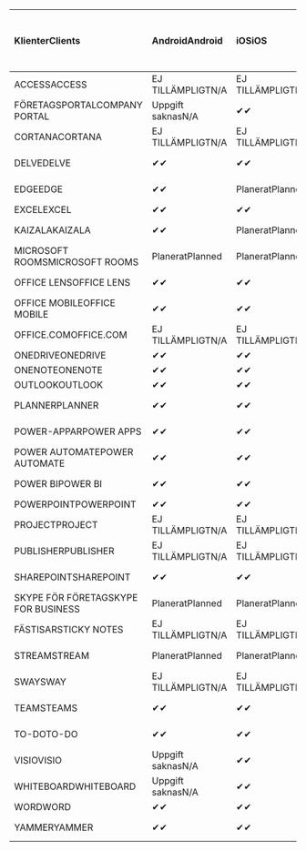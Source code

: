 <!-- This file is generated automatically. Changes made to this file will be overwritten.-->
|<span data-ttu-id="ee8a8-101">Klienter</span><span class="sxs-lookup"><span data-stu-id="ee8a8-101">Clients</span></span>|<span data-ttu-id="ee8a8-102">Android</span><span class="sxs-lookup"><span data-stu-id="ee8a8-102">Android</span></span>|<span data-ttu-id="ee8a8-103">iOS</span><span class="sxs-lookup"><span data-stu-id="ee8a8-103">iOS</span></span>|<span data-ttu-id="ee8a8-104">Mac</span><span class="sxs-lookup"><span data-stu-id="ee8a8-104">Mac</span></span>|<span data-ttu-id="ee8a8-105">Windows 10</span><span class="sxs-lookup"><span data-stu-id="ee8a8-105">Windows 10</span></span><br><span data-ttu-id="ee8a8-106">Skrivbord</span><span class="sxs-lookup"><span data-stu-id="ee8a8-106">Desktop</span></span>|<span data-ttu-id="ee8a8-107">Windows 10</span><span class="sxs-lookup"><span data-stu-id="ee8a8-107">Windows 10</span></span><br><span data-ttu-id="ee8a8-108">Moderna appar</span><span class="sxs-lookup"><span data-stu-id="ee8a8-108">Modern Apps</span></span>|
|:-|:-|:-|:-|:-|:-|
|<span data-ttu-id="ee8a8-109">ACCESS</span><span class="sxs-lookup"><span data-stu-id="ee8a8-109">ACCESS</span></span>|<span data-ttu-id="ee8a8-110">EJ TILLÄMPLIGT</span><span class="sxs-lookup"><span data-stu-id="ee8a8-110">N/A</span></span>|<span data-ttu-id="ee8a8-111">EJ TILLÄMPLIGT</span><span class="sxs-lookup"><span data-stu-id="ee8a8-111">N/A</span></span>|<span data-ttu-id="ee8a8-112">EJ TILLÄMPLIGT</span><span class="sxs-lookup"><span data-stu-id="ee8a8-112">N/A</span></span>|<span data-ttu-id="ee8a8-113">✔</span><span class="sxs-lookup"><span data-stu-id="ee8a8-113">✔</span></span>|<span data-ttu-id="ee8a8-114">Uppgift saknas</span><span class="sxs-lookup"><span data-stu-id="ee8a8-114">N/A</span></span>|
|<span data-ttu-id="ee8a8-115">FÖRETAGSPORTAL</span><span class="sxs-lookup"><span data-stu-id="ee8a8-115">COMPANY PORTAL</span></span>|<span data-ttu-id="ee8a8-116">Uppgift saknas</span><span class="sxs-lookup"><span data-stu-id="ee8a8-116">N/A</span></span>|<span data-ttu-id="ee8a8-117">✔</span><span class="sxs-lookup"><span data-stu-id="ee8a8-117">✔</span></span>|<span data-ttu-id="ee8a8-118">Planerat</span><span class="sxs-lookup"><span data-stu-id="ee8a8-118">Planned</span></span>|<span data-ttu-id="ee8a8-119">Uppgift saknas</span><span class="sxs-lookup"><span data-stu-id="ee8a8-119">N/A</span></span>|<span data-ttu-id="ee8a8-120">✔</span><span class="sxs-lookup"><span data-stu-id="ee8a8-120">✔</span></span>|
|<span data-ttu-id="ee8a8-121">CORTANA</span><span class="sxs-lookup"><span data-stu-id="ee8a8-121">CORTANA</span></span>|<span data-ttu-id="ee8a8-122">EJ TILLÄMPLIGT</span><span class="sxs-lookup"><span data-stu-id="ee8a8-122">N/A</span></span>|<span data-ttu-id="ee8a8-123">EJ TILLÄMPLIGT</span><span class="sxs-lookup"><span data-stu-id="ee8a8-123">N/A</span></span>|<span data-ttu-id="ee8a8-124">EJ TILLÄMPLIGT</span><span class="sxs-lookup"><span data-stu-id="ee8a8-124">N/A</span></span>|<span data-ttu-id="ee8a8-125">EJ TILLÄMPLIGT</span><span class="sxs-lookup"><span data-stu-id="ee8a8-125">N/A</span></span>|<span data-ttu-id="ee8a8-126">✔</span><span class="sxs-lookup"><span data-stu-id="ee8a8-126">✔</span></span>|
|<span data-ttu-id="ee8a8-127">DELVE</span><span class="sxs-lookup"><span data-stu-id="ee8a8-127">DELVE</span></span>|<span data-ttu-id="ee8a8-128">✔</span><span class="sxs-lookup"><span data-stu-id="ee8a8-128">✔</span></span>|<span data-ttu-id="ee8a8-129">✔</span><span class="sxs-lookup"><span data-stu-id="ee8a8-129">✔</span></span>|<span data-ttu-id="ee8a8-130">EJ TILLÄMPLIGT</span><span class="sxs-lookup"><span data-stu-id="ee8a8-130">N/A</span></span>|<span data-ttu-id="ee8a8-131">EJ TILLÄMPLIGT</span><span class="sxs-lookup"><span data-stu-id="ee8a8-131">N/A</span></span>|<span data-ttu-id="ee8a8-132">EJ TILLÄMPLIGT</span><span class="sxs-lookup"><span data-stu-id="ee8a8-132">N/A</span></span>|
|<span data-ttu-id="ee8a8-133">EDGE</span><span class="sxs-lookup"><span data-stu-id="ee8a8-133">EDGE</span></span>|<span data-ttu-id="ee8a8-134">✔</span><span class="sxs-lookup"><span data-stu-id="ee8a8-134">✔</span></span>|<span data-ttu-id="ee8a8-135">Planerat</span><span class="sxs-lookup"><span data-stu-id="ee8a8-135">Planned</span></span>|<span data-ttu-id="ee8a8-136">Uppgift saknas</span><span class="sxs-lookup"><span data-stu-id="ee8a8-136">N/A</span></span>|<span data-ttu-id="ee8a8-137">✔</span><span class="sxs-lookup"><span data-stu-id="ee8a8-137">✔</span></span>|<span data-ttu-id="ee8a8-138">Uppgift saknas</span><span class="sxs-lookup"><span data-stu-id="ee8a8-138">N/A</span></span>|
|<span data-ttu-id="ee8a8-139">EXCEL</span><span class="sxs-lookup"><span data-stu-id="ee8a8-139">EXCEL</span></span>|<span data-ttu-id="ee8a8-140">✔</span><span class="sxs-lookup"><span data-stu-id="ee8a8-140">✔</span></span>|<span data-ttu-id="ee8a8-141">✔</span><span class="sxs-lookup"><span data-stu-id="ee8a8-141">✔</span></span>|<span data-ttu-id="ee8a8-142">✔</span><span class="sxs-lookup"><span data-stu-id="ee8a8-142">✔</span></span>|<span data-ttu-id="ee8a8-143">✔</span><span class="sxs-lookup"><span data-stu-id="ee8a8-143">✔</span></span>|<span data-ttu-id="ee8a8-144">✔</span><span class="sxs-lookup"><span data-stu-id="ee8a8-144">✔</span></span>|
|<span data-ttu-id="ee8a8-145">KAIZALA</span><span class="sxs-lookup"><span data-stu-id="ee8a8-145">KAIZALA</span></span>|<span data-ttu-id="ee8a8-146">✔</span><span class="sxs-lookup"><span data-stu-id="ee8a8-146">✔</span></span>|<span data-ttu-id="ee8a8-147">Planerat</span><span class="sxs-lookup"><span data-stu-id="ee8a8-147">Planned</span></span>|<span data-ttu-id="ee8a8-148">EJ TILLÄMPLIGT</span><span class="sxs-lookup"><span data-stu-id="ee8a8-148">N/A</span></span>|<span data-ttu-id="ee8a8-149">EJ TILLÄMPLIGT</span><span class="sxs-lookup"><span data-stu-id="ee8a8-149">N/A</span></span>|<span data-ttu-id="ee8a8-150">EJ TILLÄMPLIGT</span><span class="sxs-lookup"><span data-stu-id="ee8a8-150">N/A</span></span>|
|<span data-ttu-id="ee8a8-151">MICROSOFT ROOMS</span><span class="sxs-lookup"><span data-stu-id="ee8a8-151">MICROSOFT ROOMS</span></span>|<span data-ttu-id="ee8a8-152">Planerat</span><span class="sxs-lookup"><span data-stu-id="ee8a8-152">Planned</span></span>|<span data-ttu-id="ee8a8-153">Planerat</span><span class="sxs-lookup"><span data-stu-id="ee8a8-153">Planned</span></span>|<span data-ttu-id="ee8a8-154">EJ TILLÄMPLIGT</span><span class="sxs-lookup"><span data-stu-id="ee8a8-154">N/A</span></span>|<span data-ttu-id="ee8a8-155">EJ TILLÄMPLIGT</span><span class="sxs-lookup"><span data-stu-id="ee8a8-155">N/A</span></span>|<span data-ttu-id="ee8a8-156">EJ TILLÄMPLIGT</span><span class="sxs-lookup"><span data-stu-id="ee8a8-156">N/A</span></span>|
|<span data-ttu-id="ee8a8-157">OFFICE LENS</span><span class="sxs-lookup"><span data-stu-id="ee8a8-157">OFFICE LENS</span></span>|<span data-ttu-id="ee8a8-158">✔</span><span class="sxs-lookup"><span data-stu-id="ee8a8-158">✔</span></span>|<span data-ttu-id="ee8a8-159">✔</span><span class="sxs-lookup"><span data-stu-id="ee8a8-159">✔</span></span>|<span data-ttu-id="ee8a8-160">EJ TILLÄMPLIGT</span><span class="sxs-lookup"><span data-stu-id="ee8a8-160">N/A</span></span>|<span data-ttu-id="ee8a8-161">EJ TILLÄMPLIGT</span><span class="sxs-lookup"><span data-stu-id="ee8a8-161">N/A</span></span>|<span data-ttu-id="ee8a8-162">EJ TILLÄMPLIGT</span><span class="sxs-lookup"><span data-stu-id="ee8a8-162">N/A</span></span>|
|<span data-ttu-id="ee8a8-163">OFFICE MOBILE</span><span class="sxs-lookup"><span data-stu-id="ee8a8-163">OFFICE MOBILE</span></span>|<span data-ttu-id="ee8a8-164">✔</span><span class="sxs-lookup"><span data-stu-id="ee8a8-164">✔</span></span>|<span data-ttu-id="ee8a8-165">✔</span><span class="sxs-lookup"><span data-stu-id="ee8a8-165">✔</span></span>|<span data-ttu-id="ee8a8-166">EJ TILLÄMPLIGT</span><span class="sxs-lookup"><span data-stu-id="ee8a8-166">N/A</span></span>|<span data-ttu-id="ee8a8-167">EJ TILLÄMPLIGT</span><span class="sxs-lookup"><span data-stu-id="ee8a8-167">N/A</span></span>|<span data-ttu-id="ee8a8-168">EJ TILLÄMPLIGT</span><span class="sxs-lookup"><span data-stu-id="ee8a8-168">N/A</span></span>|
|<span data-ttu-id="ee8a8-169">OFFICE.COM</span><span class="sxs-lookup"><span data-stu-id="ee8a8-169">OFFICE.COM</span></span>|<span data-ttu-id="ee8a8-170">EJ TILLÄMPLIGT</span><span class="sxs-lookup"><span data-stu-id="ee8a8-170">N/A</span></span>|<span data-ttu-id="ee8a8-171">EJ TILLÄMPLIGT</span><span class="sxs-lookup"><span data-stu-id="ee8a8-171">N/A</span></span>|<span data-ttu-id="ee8a8-172">EJ TILLÄMPLIGT</span><span class="sxs-lookup"><span data-stu-id="ee8a8-172">N/A</span></span>|<span data-ttu-id="ee8a8-173">EJ TILLÄMPLIGT</span><span class="sxs-lookup"><span data-stu-id="ee8a8-173">N/A</span></span>|<span data-ttu-id="ee8a8-174">✔</span><span class="sxs-lookup"><span data-stu-id="ee8a8-174">✔</span></span>|
|<span data-ttu-id="ee8a8-175">ONEDRIVE</span><span class="sxs-lookup"><span data-stu-id="ee8a8-175">ONEDRIVE</span></span>|<span data-ttu-id="ee8a8-176">✔</span><span class="sxs-lookup"><span data-stu-id="ee8a8-176">✔</span></span>|<span data-ttu-id="ee8a8-177">✔</span><span class="sxs-lookup"><span data-stu-id="ee8a8-177">✔</span></span>|<span data-ttu-id="ee8a8-178">Planerat</span><span class="sxs-lookup"><span data-stu-id="ee8a8-178">Planned</span></span>|<span data-ttu-id="ee8a8-179">✔</span><span class="sxs-lookup"><span data-stu-id="ee8a8-179">✔</span></span>|<span data-ttu-id="ee8a8-180">✔</span><span class="sxs-lookup"><span data-stu-id="ee8a8-180">✔</span></span>|
|<span data-ttu-id="ee8a8-181">ONENOTE</span><span class="sxs-lookup"><span data-stu-id="ee8a8-181">ONENOTE</span></span>|<span data-ttu-id="ee8a8-182">✔</span><span class="sxs-lookup"><span data-stu-id="ee8a8-182">✔</span></span>|<span data-ttu-id="ee8a8-183">✔</span><span class="sxs-lookup"><span data-stu-id="ee8a8-183">✔</span></span>|<span data-ttu-id="ee8a8-184">✔</span><span class="sxs-lookup"><span data-stu-id="ee8a8-184">✔</span></span>|<span data-ttu-id="ee8a8-185">Planerat</span><span class="sxs-lookup"><span data-stu-id="ee8a8-185">Planned</span></span>|<span data-ttu-id="ee8a8-186">✔</span><span class="sxs-lookup"><span data-stu-id="ee8a8-186">✔</span></span>|
|<span data-ttu-id="ee8a8-187">OUTLOOK</span><span class="sxs-lookup"><span data-stu-id="ee8a8-187">OUTLOOK</span></span>|<span data-ttu-id="ee8a8-188">✔</span><span class="sxs-lookup"><span data-stu-id="ee8a8-188">✔</span></span>|<span data-ttu-id="ee8a8-189">✔</span><span class="sxs-lookup"><span data-stu-id="ee8a8-189">✔</span></span>|<span data-ttu-id="ee8a8-190">Planerat</span><span class="sxs-lookup"><span data-stu-id="ee8a8-190">Planned</span></span>|<span data-ttu-id="ee8a8-191">✔</span><span class="sxs-lookup"><span data-stu-id="ee8a8-191">✔</span></span>|<span data-ttu-id="ee8a8-192">✔</span><span class="sxs-lookup"><span data-stu-id="ee8a8-192">✔</span></span>|
|<span data-ttu-id="ee8a8-193">PLANNER</span><span class="sxs-lookup"><span data-stu-id="ee8a8-193">PLANNER</span></span>|<span data-ttu-id="ee8a8-194">✔</span><span class="sxs-lookup"><span data-stu-id="ee8a8-194">✔</span></span>|<span data-ttu-id="ee8a8-195">✔</span><span class="sxs-lookup"><span data-stu-id="ee8a8-195">✔</span></span>|<span data-ttu-id="ee8a8-196">EJ TILLÄMPLIGT</span><span class="sxs-lookup"><span data-stu-id="ee8a8-196">N/A</span></span>|<span data-ttu-id="ee8a8-197">EJ TILLÄMPLIGT</span><span class="sxs-lookup"><span data-stu-id="ee8a8-197">N/A</span></span>|<span data-ttu-id="ee8a8-198">EJ TILLÄMPLIGT</span><span class="sxs-lookup"><span data-stu-id="ee8a8-198">N/A</span></span>|
|<span data-ttu-id="ee8a8-199">POWER-APPAR</span><span class="sxs-lookup"><span data-stu-id="ee8a8-199">POWER APPS</span></span>|<span data-ttu-id="ee8a8-200">✔</span><span class="sxs-lookup"><span data-stu-id="ee8a8-200">✔</span></span>|<span data-ttu-id="ee8a8-201">✔</span><span class="sxs-lookup"><span data-stu-id="ee8a8-201">✔</span></span>|<span data-ttu-id="ee8a8-202">EJ TILLÄMPLIGT</span><span class="sxs-lookup"><span data-stu-id="ee8a8-202">N/A</span></span>|<span data-ttu-id="ee8a8-203">EJ TILLÄMPLIGT</span><span class="sxs-lookup"><span data-stu-id="ee8a8-203">N/A</span></span>|<span data-ttu-id="ee8a8-204">Planerat</span><span class="sxs-lookup"><span data-stu-id="ee8a8-204">Planned</span></span>|
|<span data-ttu-id="ee8a8-205">POWER AUTOMATE</span><span class="sxs-lookup"><span data-stu-id="ee8a8-205">POWER AUTOMATE</span></span>|<span data-ttu-id="ee8a8-206">✔</span><span class="sxs-lookup"><span data-stu-id="ee8a8-206">✔</span></span>|<span data-ttu-id="ee8a8-207">✔</span><span class="sxs-lookup"><span data-stu-id="ee8a8-207">✔</span></span>|<span data-ttu-id="ee8a8-208">EJ TILLÄMPLIGT</span><span class="sxs-lookup"><span data-stu-id="ee8a8-208">N/A</span></span>|<span data-ttu-id="ee8a8-209">EJ TILLÄMPLIGT</span><span class="sxs-lookup"><span data-stu-id="ee8a8-209">N/A</span></span>|<span data-ttu-id="ee8a8-210">EJ TILLÄMPLIGT</span><span class="sxs-lookup"><span data-stu-id="ee8a8-210">N/A</span></span>|
|<span data-ttu-id="ee8a8-211">POWER BI</span><span class="sxs-lookup"><span data-stu-id="ee8a8-211">POWER BI</span></span>|<span data-ttu-id="ee8a8-212">✔</span><span class="sxs-lookup"><span data-stu-id="ee8a8-212">✔</span></span>|<span data-ttu-id="ee8a8-213">✔</span><span class="sxs-lookup"><span data-stu-id="ee8a8-213">✔</span></span>|<span data-ttu-id="ee8a8-214">Uppgift saknas</span><span class="sxs-lookup"><span data-stu-id="ee8a8-214">N/A</span></span>|<span data-ttu-id="ee8a8-215">Planerat</span><span class="sxs-lookup"><span data-stu-id="ee8a8-215">Planned</span></span>|<span data-ttu-id="ee8a8-216">✔</span><span class="sxs-lookup"><span data-stu-id="ee8a8-216">✔</span></span>|
|<span data-ttu-id="ee8a8-217">POWERPOINT</span><span class="sxs-lookup"><span data-stu-id="ee8a8-217">POWERPOINT</span></span>|<span data-ttu-id="ee8a8-218">✔</span><span class="sxs-lookup"><span data-stu-id="ee8a8-218">✔</span></span>|<span data-ttu-id="ee8a8-219">✔</span><span class="sxs-lookup"><span data-stu-id="ee8a8-219">✔</span></span>|<span data-ttu-id="ee8a8-220">✔</span><span class="sxs-lookup"><span data-stu-id="ee8a8-220">✔</span></span>|<span data-ttu-id="ee8a8-221">✔</span><span class="sxs-lookup"><span data-stu-id="ee8a8-221">✔</span></span>|<span data-ttu-id="ee8a8-222">✔</span><span class="sxs-lookup"><span data-stu-id="ee8a8-222">✔</span></span>|
|<span data-ttu-id="ee8a8-223">PROJECT</span><span class="sxs-lookup"><span data-stu-id="ee8a8-223">PROJECT</span></span>|<span data-ttu-id="ee8a8-224">EJ TILLÄMPLIGT</span><span class="sxs-lookup"><span data-stu-id="ee8a8-224">N/A</span></span>|<span data-ttu-id="ee8a8-225">EJ TILLÄMPLIGT</span><span class="sxs-lookup"><span data-stu-id="ee8a8-225">N/A</span></span>|<span data-ttu-id="ee8a8-226">EJ TILLÄMPLIGT</span><span class="sxs-lookup"><span data-stu-id="ee8a8-226">N/A</span></span>|<span data-ttu-id="ee8a8-227">✔</span><span class="sxs-lookup"><span data-stu-id="ee8a8-227">✔</span></span>|<span data-ttu-id="ee8a8-228">Uppgift saknas</span><span class="sxs-lookup"><span data-stu-id="ee8a8-228">N/A</span></span>|
|<span data-ttu-id="ee8a8-229">PUBLISHER</span><span class="sxs-lookup"><span data-stu-id="ee8a8-229">PUBLISHER</span></span>|<span data-ttu-id="ee8a8-230">EJ TILLÄMPLIGT</span><span class="sxs-lookup"><span data-stu-id="ee8a8-230">N/A</span></span>|<span data-ttu-id="ee8a8-231">EJ TILLÄMPLIGT</span><span class="sxs-lookup"><span data-stu-id="ee8a8-231">N/A</span></span>|<span data-ttu-id="ee8a8-232">EJ TILLÄMPLIGT</span><span class="sxs-lookup"><span data-stu-id="ee8a8-232">N/A</span></span>|<span data-ttu-id="ee8a8-233">✔</span><span class="sxs-lookup"><span data-stu-id="ee8a8-233">✔</span></span>|<span data-ttu-id="ee8a8-234">Uppgift saknas</span><span class="sxs-lookup"><span data-stu-id="ee8a8-234">N/A</span></span>|
|<span data-ttu-id="ee8a8-235">SHAREPOINT</span><span class="sxs-lookup"><span data-stu-id="ee8a8-235">SHAREPOINT</span></span>|<span data-ttu-id="ee8a8-236">✔</span><span class="sxs-lookup"><span data-stu-id="ee8a8-236">✔</span></span>|<span data-ttu-id="ee8a8-237">✔</span><span class="sxs-lookup"><span data-stu-id="ee8a8-237">✔</span></span>|<span data-ttu-id="ee8a8-238">EJ TILLÄMPLIGT</span><span class="sxs-lookup"><span data-stu-id="ee8a8-238">N/A</span></span>|<span data-ttu-id="ee8a8-239">EJ TILLÄMPLIGT</span><span class="sxs-lookup"><span data-stu-id="ee8a8-239">N/A</span></span>|<span data-ttu-id="ee8a8-240">EJ TILLÄMPLIGT</span><span class="sxs-lookup"><span data-stu-id="ee8a8-240">N/A</span></span>|
|<span data-ttu-id="ee8a8-241">SKYPE FÖR FÖRETAG</span><span class="sxs-lookup"><span data-stu-id="ee8a8-241">SKYPE FOR BUSINESS</span></span>|<span data-ttu-id="ee8a8-242">Planerat</span><span class="sxs-lookup"><span data-stu-id="ee8a8-242">Planned</span></span>|<span data-ttu-id="ee8a8-243">Planerat</span><span class="sxs-lookup"><span data-stu-id="ee8a8-243">Planned</span></span>|<span data-ttu-id="ee8a8-244">EJ TILLÄMPLIGT</span><span class="sxs-lookup"><span data-stu-id="ee8a8-244">N/A</span></span>|<span data-ttu-id="ee8a8-245">EJ TILLÄMPLIGT</span><span class="sxs-lookup"><span data-stu-id="ee8a8-245">N/A</span></span>|<span data-ttu-id="ee8a8-246">EJ TILLÄMPLIGT</span><span class="sxs-lookup"><span data-stu-id="ee8a8-246">N/A</span></span>|
|<span data-ttu-id="ee8a8-247">FÄSTISAR</span><span class="sxs-lookup"><span data-stu-id="ee8a8-247">STICKY NOTES</span></span>|<span data-ttu-id="ee8a8-248">EJ TILLÄMPLIGT</span><span class="sxs-lookup"><span data-stu-id="ee8a8-248">N/A</span></span>|<span data-ttu-id="ee8a8-249">EJ TILLÄMPLIGT</span><span class="sxs-lookup"><span data-stu-id="ee8a8-249">N/A</span></span>|<span data-ttu-id="ee8a8-250">EJ TILLÄMPLIGT</span><span class="sxs-lookup"><span data-stu-id="ee8a8-250">N/A</span></span>|<span data-ttu-id="ee8a8-251">EJ TILLÄMPLIGT</span><span class="sxs-lookup"><span data-stu-id="ee8a8-251">N/A</span></span>|<span data-ttu-id="ee8a8-252">✔</span><span class="sxs-lookup"><span data-stu-id="ee8a8-252">✔</span></span>|
|<span data-ttu-id="ee8a8-253">STREAM</span><span class="sxs-lookup"><span data-stu-id="ee8a8-253">STREAM</span></span>|<span data-ttu-id="ee8a8-254">Planerat</span><span class="sxs-lookup"><span data-stu-id="ee8a8-254">Planned</span></span>|<span data-ttu-id="ee8a8-255">Planerat</span><span class="sxs-lookup"><span data-stu-id="ee8a8-255">Planned</span></span>|<span data-ttu-id="ee8a8-256">EJ TILLÄMPLIGT</span><span class="sxs-lookup"><span data-stu-id="ee8a8-256">N/A</span></span>|<span data-ttu-id="ee8a8-257">EJ TILLÄMPLIGT</span><span class="sxs-lookup"><span data-stu-id="ee8a8-257">N/A</span></span>|<span data-ttu-id="ee8a8-258">EJ TILLÄMPLIGT</span><span class="sxs-lookup"><span data-stu-id="ee8a8-258">N/A</span></span>|
|<span data-ttu-id="ee8a8-259">SWAY</span><span class="sxs-lookup"><span data-stu-id="ee8a8-259">SWAY</span></span>|<span data-ttu-id="ee8a8-260">EJ TILLÄMPLIGT</span><span class="sxs-lookup"><span data-stu-id="ee8a8-260">N/A</span></span>|<span data-ttu-id="ee8a8-261">EJ TILLÄMPLIGT</span><span class="sxs-lookup"><span data-stu-id="ee8a8-261">N/A</span></span>|<span data-ttu-id="ee8a8-262">EJ TILLÄMPLIGT</span><span class="sxs-lookup"><span data-stu-id="ee8a8-262">N/A</span></span>|<span data-ttu-id="ee8a8-263">EJ TILLÄMPLIGT</span><span class="sxs-lookup"><span data-stu-id="ee8a8-263">N/A</span></span>|<span data-ttu-id="ee8a8-264">✔</span><span class="sxs-lookup"><span data-stu-id="ee8a8-264">✔</span></span>|
|<span data-ttu-id="ee8a8-265">TEAMS</span><span class="sxs-lookup"><span data-stu-id="ee8a8-265">TEAMS</span></span>|<span data-ttu-id="ee8a8-266">✔</span><span class="sxs-lookup"><span data-stu-id="ee8a8-266">✔</span></span>|<span data-ttu-id="ee8a8-267">✔</span><span class="sxs-lookup"><span data-stu-id="ee8a8-267">✔</span></span>|<span data-ttu-id="ee8a8-268">Planerat</span><span class="sxs-lookup"><span data-stu-id="ee8a8-268">Planned</span></span>|<span data-ttu-id="ee8a8-269">Planerat</span><span class="sxs-lookup"><span data-stu-id="ee8a8-269">Planned</span></span>|<span data-ttu-id="ee8a8-270">Uppgift saknas</span><span class="sxs-lookup"><span data-stu-id="ee8a8-270">N/A</span></span>|
|<span data-ttu-id="ee8a8-271">TO-DO</span><span class="sxs-lookup"><span data-stu-id="ee8a8-271">TO-DO</span></span>|<span data-ttu-id="ee8a8-272">✔</span><span class="sxs-lookup"><span data-stu-id="ee8a8-272">✔</span></span>|<span data-ttu-id="ee8a8-273">✔</span><span class="sxs-lookup"><span data-stu-id="ee8a8-273">✔</span></span>|<span data-ttu-id="ee8a8-274">EJ TILLÄMPLIGT</span><span class="sxs-lookup"><span data-stu-id="ee8a8-274">N/A</span></span>|<span data-ttu-id="ee8a8-275">EJ TILLÄMPLIGT</span><span class="sxs-lookup"><span data-stu-id="ee8a8-275">N/A</span></span>|<span data-ttu-id="ee8a8-276">✔</span><span class="sxs-lookup"><span data-stu-id="ee8a8-276">✔</span></span>|
|<span data-ttu-id="ee8a8-277">VISIO</span><span class="sxs-lookup"><span data-stu-id="ee8a8-277">VISIO</span></span>|<span data-ttu-id="ee8a8-278">Uppgift saknas</span><span class="sxs-lookup"><span data-stu-id="ee8a8-278">N/A</span></span>|<span data-ttu-id="ee8a8-279">✔</span><span class="sxs-lookup"><span data-stu-id="ee8a8-279">✔</span></span>|<span data-ttu-id="ee8a8-280">Uppgift saknas</span><span class="sxs-lookup"><span data-stu-id="ee8a8-280">N/A</span></span>|<span data-ttu-id="ee8a8-281">✔</span><span class="sxs-lookup"><span data-stu-id="ee8a8-281">✔</span></span>|<span data-ttu-id="ee8a8-282">Uppgift saknas</span><span class="sxs-lookup"><span data-stu-id="ee8a8-282">N/A</span></span>|
|<span data-ttu-id="ee8a8-283">WHITEBOARD</span><span class="sxs-lookup"><span data-stu-id="ee8a8-283">WHITEBOARD</span></span>|<span data-ttu-id="ee8a8-284">Uppgift saknas</span><span class="sxs-lookup"><span data-stu-id="ee8a8-284">N/A</span></span>|<span data-ttu-id="ee8a8-285">✔</span><span class="sxs-lookup"><span data-stu-id="ee8a8-285">✔</span></span>|<span data-ttu-id="ee8a8-286">EJ TILLÄMPLIGT</span><span class="sxs-lookup"><span data-stu-id="ee8a8-286">N/A</span></span>|<span data-ttu-id="ee8a8-287">EJ TILLÄMPLIGT</span><span class="sxs-lookup"><span data-stu-id="ee8a8-287">N/A</span></span>|<span data-ttu-id="ee8a8-288">✔</span><span class="sxs-lookup"><span data-stu-id="ee8a8-288">✔</span></span>|
|<span data-ttu-id="ee8a8-289">WORD</span><span class="sxs-lookup"><span data-stu-id="ee8a8-289">WORD</span></span>|<span data-ttu-id="ee8a8-290">✔</span><span class="sxs-lookup"><span data-stu-id="ee8a8-290">✔</span></span>|<span data-ttu-id="ee8a8-291">✔</span><span class="sxs-lookup"><span data-stu-id="ee8a8-291">✔</span></span>|<span data-ttu-id="ee8a8-292">✔</span><span class="sxs-lookup"><span data-stu-id="ee8a8-292">✔</span></span>|<span data-ttu-id="ee8a8-293">✔</span><span class="sxs-lookup"><span data-stu-id="ee8a8-293">✔</span></span>|<span data-ttu-id="ee8a8-294">✔</span><span class="sxs-lookup"><span data-stu-id="ee8a8-294">✔</span></span>|
|<span data-ttu-id="ee8a8-295">YAMMER</span><span class="sxs-lookup"><span data-stu-id="ee8a8-295">YAMMER</span></span>|<span data-ttu-id="ee8a8-296">✔</span><span class="sxs-lookup"><span data-stu-id="ee8a8-296">✔</span></span>|<span data-ttu-id="ee8a8-297">✔</span><span class="sxs-lookup"><span data-stu-id="ee8a8-297">✔</span></span>|<span data-ttu-id="ee8a8-298">Uppgift saknas</span><span class="sxs-lookup"><span data-stu-id="ee8a8-298">N/A</span></span>|<span data-ttu-id="ee8a8-299">Planerat</span><span class="sxs-lookup"><span data-stu-id="ee8a8-299">Planned</span></span>|<span data-ttu-id="ee8a8-300">Uppgift saknas</span><span class="sxs-lookup"><span data-stu-id="ee8a8-300">N/A</span></span>|

